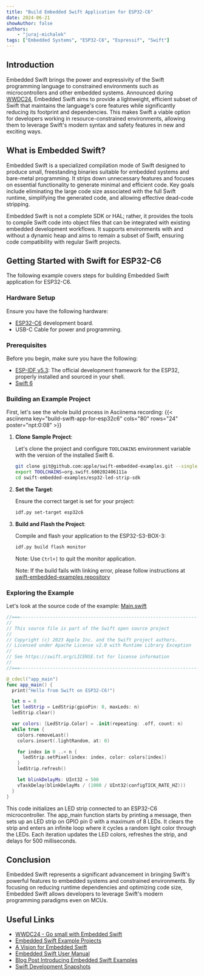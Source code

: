```yaml
---
title: "Build Embedded Swift Application for ESP32-C6"
date: 2024-06-21
showAuthor: false
authors:
    - "juraj-michalek"
tags: ["Embedded Systems", "ESP32-C6", "Espressif", "Swift"]
---
```


## Introduction

Embedded Swift brings the power and expressivity of the Swift programming language to constrained environments such as microcontrollers and other embedded systems. Announced during [WWDC24](https://developer.apple.com/videos/play/wwdc2024/10197/), Embedded Swift aims to provide a lightweight, efficient subset of Swift that maintains the language's core features while significantly reducing its footprint and dependencies. This makes Swift a viable option for developers working in resource-constrained environments, allowing them to leverage Swift's modern syntax and safety features in new and exciting ways.

## What is Embedded Swift?

Embedded Swift is a specialized compilation mode of Swift designed to produce small, freestanding binaries suitable for embedded systems and bare-metal programming. It strips down unnecessary features and focuses on essential functionality to generate minimal and efficient code. Key goals include eliminating the large code size associated with the full Swift runtime, simplifying the generated code, and allowing effective dead-code stripping.

Embedded Swift is not a complete SDK or HAL; rather, it provides the tools to compile Swift code into object files that can be integrated with existing embedded development workflows. It supports environments with and without a dynamic heap and aims to remain a subset of Swift, ensuring code compatibility with regular Swift projects.

## Getting Started with Swift for ESP32-C6

The following example covers steps for building Embedded Swift application for ESP32-C6.

### Hardware Setup

Ensure you have the following hardware:

- [ESP32-C6](https://www.espressif.com/en/products/socs/esp32-c6) development board.
- USB-C Cable for power and programming.

### Prerequisites

Before you begin, make sure you have the following:

- [ESP-IDF v5.3](https://docs.espressif.com/projects/esp-idf/en/release-v5.3/esp32/get-started/index.html): The official development framework for the ESP32, properly installed and sourced in your shell.
- [Swift 6](https://www.swift.org/install/macos/#development-snapshots)

### Building an Example Project

First, let's see the whole build process in Asciinema recording:
{{< asciinema key="build-swift-app-for-esp32c6" cols="80" rows="24" poster="npt:0:08" >}}

1. **Clone Sample Project**:

   Let's clone the project and configure `TOOLCHAINS` environment variable with the version of the installed Swift 6.

   ```bash
   git clone git@github.com:apple/swift-embedded-examples.git --single-branch --branch main
   export TOOLCHAINS=org.swift.600202406111a
   cd swift-embedded-examples/esp32-led-strip-sdk
   ```

2. **Set the Target**:

   Ensure the correct target is set for your project:

   ```bash
   idf.py set-target esp32c6
   ```

3. **Build and Flash the Project**:

   Compile and flash your application to the ESP32-S3-BOX-3:

   ```bash
   idf.py build flash monitor
   ```

   Note: Use `Ctrl+]` to quit the monitor application.

   Note: If the build fails with linking error, please follow instructions at [swift-embedded-examples repository](https://github.com/apple/swift-embedded-examples/issues/17#issuecomment-2174606877)

### Exploring the Example

Let's look at the source code of the example: [Main.swift](https://github.com/apple/swift-embedded-examples/blob/main/esp32-led-strip-sdk/main/Main.swift)
```swift
//===----------------------------------------------------------------------===//
//
// This source file is part of the Swift open source project
//
// Copyright (c) 2023 Apple Inc. and the Swift project authors.
// Licensed under Apache License v2.0 with Runtime Library Exception
//
// See https://swift.org/LICENSE.txt for license information
//
//===----------------------------------------------------------------------===//

@_cdecl("app_main")
func app_main() {
  print("Hello from Swift on ESP32-C6!")

  let n = 8
  let ledStrip = LedStrip(gpioPin: 0, maxLeds: n)
  ledStrip.clear()

  var colors: [LedStrip.Color] = .init(repeating: .off, count: n)
  while true {
    colors.removeLast()
    colors.insert(.lightRandom, at: 0)

    for index in 0 ..< n {
      ledStrip.setPixel(index: index, color: colors[index])
    }
    ledStrip.refresh()

    let blinkDelayMs: UInt32 = 500
    vTaskDelay(blinkDelayMs / (1000 / UInt32(configTICK_RATE_HZ)))
  }
}
```

This code initializes an LED strip connected to an ESP32-C6 microcontroller. The app_main function starts by printing a message, then sets up an LED strip on GPIO pin 0 with a maximum of 8 LEDs. It clears the strip and enters an infinite loop where it cycles a random light color through the LEDs. Each iteration updates the LED colors, refreshes the strip, and delays for 500 milliseconds.

## Conclusion

Embedded Swift represents a significant advancement in bringing Swift's powerful features to embedded systems and constrained environments. By focusing on reducing runtime dependencies and optimizing code size, Embedded Swift allows developers to leverage Swift's modern programming paradigms even on MCUs.

## Useful Links

- [WWDC24 - Go small with Embedded Swift](https://developer.apple.com/videos/play/wwdc2024/10197/)
- [Embedded Swift Example Projects](https://github.com/apple/swift-embedded-examples/tree/main/esp32-led-strip-sdk)
- [A Vision for Embedded Swift](https://github.com/apple/swift-evolution/blob/main/visions/embedded-swift.md)
- [Embedded Swift User Manual](https://github.com/apple/swift/tree/main/docs/EmbeddedSwift/UserManual.md)
- [Blog Post Introducing Embedded Swift Examples](https://www.swift.org/blog/embedded-swift-examples/)
- [Swift Development Snapshots](https://www.swift.org/download/#snapshots)
